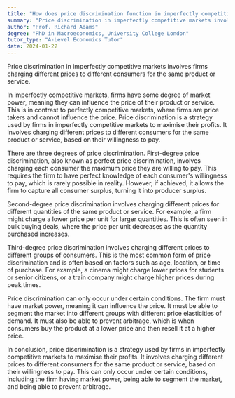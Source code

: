 ```yaml
---
title: "How does price discrimination function in imperfectly competitive markets?"
summary: "Price discrimination in imperfectly competitive markets involves firms charging different prices to different consumers for the same product or service."
author: "Prof. Richard Adams"
degree: "PhD in Macroeconomics, University College London"
tutor_type: "A-Level Economics Tutor"
date: 2024-01-22
---
```


Price discrimination in imperfectly competitive markets involves firms charging different prices to different consumers for the same product or service.

In imperfectly competitive markets, firms have some degree of market power, meaning they can influence the price of their product or service. This is in contrast to perfectly competitive markets, where firms are price takers and cannot influence the price. Price discrimination is a strategy used by firms in imperfectly competitive markets to maximise their profits. It involves charging different prices to different consumers for the same product or service, based on their willingness to pay.

There are three degrees of price discrimination. First-degree price discrimination, also known as perfect price discrimination, involves charging each consumer the maximum price they are willing to pay. This requires the firm to have perfect knowledge of each consumer's willingness to pay, which is rarely possible in reality. However, if achieved, it allows the firm to capture all consumer surplus, turning it into producer surplus.

Second-degree price discrimination involves charging different prices for different quantities of the same product or service. For example, a firm might charge a lower price per unit for larger quantities. This is often seen in bulk buying deals, where the price per unit decreases as the quantity purchased increases.

Third-degree price discrimination involves charging different prices to different groups of consumers. This is the most common form of price discrimination and is often based on factors such as age, location, or time of purchase. For example, a cinema might charge lower prices for students or senior citizens, or a train company might charge higher prices during peak times.

Price discrimination can only occur under certain conditions. The firm must have market power, meaning it can influence the price. It must be able to segment the market into different groups with different price elasticities of demand. It must also be able to prevent arbitrage, which is when consumers buy the product at a lower price and then resell it at a higher price.

In conclusion, price discrimination is a strategy used by firms in imperfectly competitive markets to maximise their profits. It involves charging different prices to different consumers for the same product or service, based on their willingness to pay. This can only occur under certain conditions, including the firm having market power, being able to segment the market, and being able to prevent arbitrage.
    